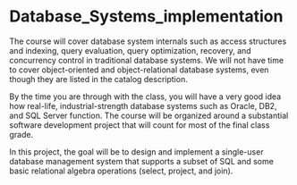 Database_Systems_implementation
=======================
The course will cover database system internals such as access structures and indexing,
query evaluation, query optimization, recovery, and concurrency control in traditional 
database systems. We will not have time to cover object-oriented and object-relational
database systems, even though they are listed in the catalog description. 

By the time you are through with the class, you will have a very good idea how real-life, 
industrial-strength database systems such as Oracle, DB2, and SQL Server function. The 
course will be organized around a substantial software development project that will count
for most of the final class grade. 

In this project, the goal will be to design and implement a single-user database management
system that supports a subset of SQL and some basic relational algebra operations (select, 
project, and join). 
